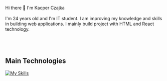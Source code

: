 Hi there 👋 I'm Kacper Czajka
<br><br/>
I'm 24 years old and I'm IT student. I am improving my knowledge and skills in building web applications. I mainly build project with HTML and React technology.
<br><br/>
<br><br/>

## Main Technologies
[![My Skills](https://skillicons.dev/icons?i=html,css,bootstrap,js,ts,nodejs,react)](https://skillicons.dev)


<!--
**czajkakacper/czajkakacper** is a ✨ _special_ ✨ repository because its `README.md` (this file) appears on your GitHub profile.

Here are some ideas to get you started:

- 🔭 I’m currently working on ...
- 🌱 I’m currently learning ...
- 👯 I’m looking to collaborate on ...
- 🤔 I’m looking for help with ...
- 💬 Ask me about ...
- 📫 How to reach me: ...
- 😄 Pronouns: ...
- ⚡ Fun fact: ...
-->
